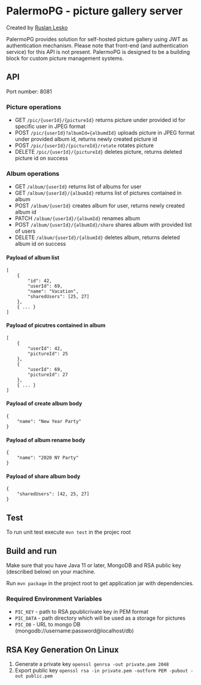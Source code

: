 # PalermoPG - picture gallery server
Created by [Ruslan Lesko](https://leskor.com)

PalermoPG provides solution for self-hosted picture gallery using JWT as authentication mechanism. Please note that front-end (and authentication service) for this API is not present. PalermoPG is designed to be a building block for custom picture management systems.

## API
Port number: 8081

### Picture operations
* GET `/pic/{userId}/{pictureId}` returns picture under provided id for specific user in JPEG format
* POST `/pic/{userId}?albumId={albumdId}` uploads picture in JPEG format under provided album id, returns newly created picture id
* POST `/pic/{userId}/{pictureId}/rotate` rotates picture
* DELETE `/pic/{userId}/{pictureId}` deletes picture, returns deleted picture id on success

### Album operations
* GET `/album/{userId}` returns list of albums for user
* GET `/album/{userId}/{albumId}` returns list of pictures contained in album
* POST `/album/{userId}` creates album for user, returns newly created album id
* PATCH `/album/{userId}/{albumId}` renames album
* POST `/album/{userId}/{albumId}/share` shares album with provided list of users
* DELETE `/album/{userId}/{albumId}` deletes album, returns deleted album id on success

#### Payload of album list
```
[
    {
        "id": 42,
        "userId": 69,
        "name": "Vacation",
        "sharedUsers": [25, 27]
    },
    { ... }
]
```

#### Payload of picutres contained in album
```
[
    {
        "userId": 42,
        "pictureId": 25
    },
    {
        "userId": 69,
        "pictureId": 27
    },
    { ... }
]
```

#### Payload of create album body
```
{
    "name": "New Year Party"
}
```

#### Payload of album rename body
```
{
    "name": "2020 NY Party"
}
```

#### Payload of share album body
```
{
    "sharedUsers": [42, 25, 27]
}
```

## Test
To run unit test execute `mvn test` in the projec root

## Build and run
Make sure that you have Java 11 or later, MongoDB and RSA public key (described below) on your machine.

Run `mvn package` in the project root to get application jar with dependencies.

### Required Environment Variables
* `PIC_KEY` - path to RSA ppublicrivate key in PEM format
* `PIC_DATA` - path directory which will be used as a storage for pictures
* `PIC_DB` - URL to mongo DB (mongodb://username:password@localhost/db)

## RSA Key Generation On Linux
1. Generate a private key `openssl genrsa -out private.pem 2048`
2. Export public key `openssl rsa -in private.pem -outform PEM -pubout -out public.pem`
